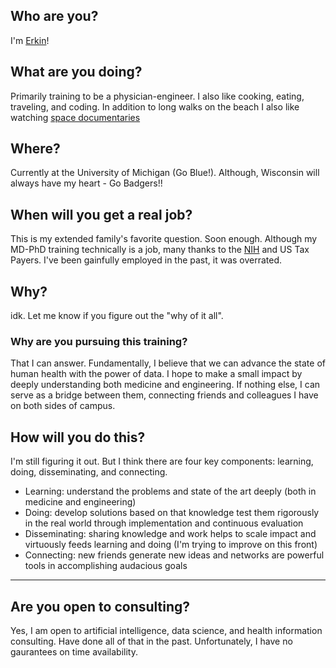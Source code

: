 ## Who are you?
I'm [Erkin](https://otles-notes.ghost.io/about/)!

## What are you doing?
Primarily training to be a physician-engineer. I also like cooking, eating, traveling, and coding. In addition to long walks on the beach I also like watching [space documentaries](https://en.wikipedia.org/wiki/Moon_Machines)

## Where?
Currently at the University of Michigan (Go Blue!). Although, Wisconsin will always have my heart - Go Badgers!!

## When will you get a real job?
This is my extended family's favorite question. Soon enough. Although my MD-PhD training technically is a job, many thanks to the [NIH](https://nigms.nih.gov/training/instpredoc/Pages/PredocOverview-MSTP.aspx) and US Tax Payers. I've been gainfully employed in the past, it was overrated.

## Why?
idk. Let me know if you figure out the "why of it all".

### Why are you pursuing this training?
That I can answer. Fundamentally, I believe that we can advance the state of human health with the power of data. I hope to make a small impact by deeply understanding both medicine and engineering. If nothing else, I can serve as a bridge between them, connecting friends and colleagues I have on both sides of campus.

## How will you do this?
I'm still figuring it out. But I think there are four key components: learning, doing, disseminating, and connecting. 
- Learning: understand the problems and state of the art deeply (both in medicine and engineering)
- Doing: develop solutions based on that knowledge test them rigorously in the real world through implementation and continuous evaluation
- Disseminating: sharing knowledge and work helps to scale impact and virtuously feeds learning and doing (I'm trying to improve on this front)
- Connecting: new friends generate new ideas and networks are powerful tools in accomplishing audacious goals

---

## Are you open to consulting?
Yes, I am open to artificial intelligence, data science, and health information consulting. Have done all of that in the past. Unfortunately, I have no gaurantees on time availability.
